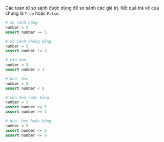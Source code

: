 Các toán tử so sánh được dùng để so sánh các giá trị. Kết quả trả về của chúng là `True` hoặc `False`.

```python
# So sánh bằng
number = 5
assert number == 5

# So sánh không bằng
number = 5
assert number != 3

# Lớn hơn
number = 5
assert number > 3

# Nhỏ hơn
number = 5
assert number < 8

# Lớn hơn hoặc bằng
number = 5
assert number >= 5
assert number >= 4

# Nhỏ hơn hoặc bằng
number = 5
assert number <= 5
assert number <= 6
```